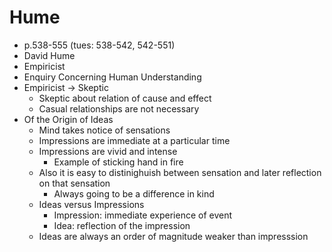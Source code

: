 Hume
====
- p.538-555 (tues: 538-542, 542-551)
- David Hume
- Empiricist
- Enquiry Concerning Human Understanding
- Empiricist -> Skeptic
    * Skeptic about relation of cause and effect
    * Casual relationships are not necessary
- Of the Origin of Ideas
    * Mind takes notice of sensations
    * Impressions are immediate at a particular time
    * Impressions are vivid and intense
        - Example of sticking hand in fire
    * Also it is easy to distinighuish between sensation and later reflection on that sensation
        - Always going to be a difference in kind
    * Ideas versus Impressions
        - Impression: immediate experience of event
        - Idea: reflection of the impression
    * Ideas are always an order of magnitude weaker than impresssion
